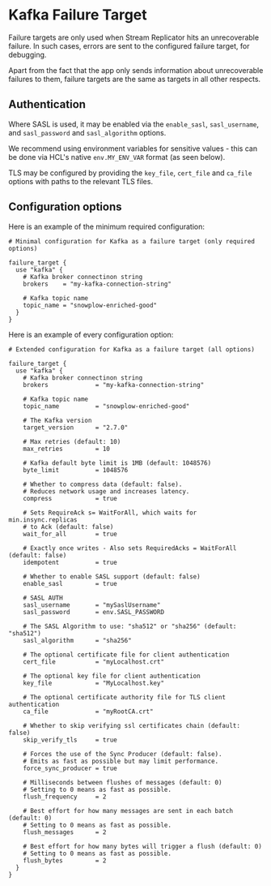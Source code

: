 # Kafka Failure Target

Failure targets are only used when Stream Replicator hits an unrecoverable failure. In such cases, errors are sent to the configured failure target, for debugging.

Apart from the fact that the app only sends information about unrecoverable failures to them, failure targets are the same as targets in all other respects.

## Authentication

Where SASL is used, it may be enabled via the `enable_sasl`, `sasl_username`, and `sasl_password` and `sasl_algorithm` options.

We recommend using environment variables for sensitive values - this can be done via HCL's native `env.MY_ENV_VAR` format (as seen below).

TLS may be configured by providing the `key_file`, `cert_file` and `ca_file` options with paths to the relevant TLS files.


## Configuration options

Here is an example of the minimum required configuration:

```hcl
# Minimal configuration for Kafka as a failure target (only required options)

failure_target {
  use "kafka" {
    # Kafka broker connectinon string
    brokers    = "my-kafka-connection-string"

    # Kafka topic name
    topic_name = "snowplow-enriched-good"
  }
}
```

Here is an example of every configuration option:

```hcl
# Extended configuration for Kafka as a failure target (all options)

failure_target {
  use "kafka" {
    # Kafka broker connectinon string
    brokers             = "my-kafka-connection-string"

    # Kafka topic name
    topic_name          = "snowplow-enriched-good"

    # The Kafka version
    target_version      = "2.7.0"

    # Max retries (default: 10)
    max_retries         = 10

    # Kafka default byte limit is 1MB (default: 1048576)
    byte_limit          = 1048576

    # Whether to compress data (default: false).
    # Reduces network usage and increases latency.
    compress            = true

    # Sets RequireAck s= WaitForAll, which waits for min.insync.replicas
    # to Ack (default: false)
    wait_for_all        = true

    # Exactly once writes - Also sets RequiredAcks = WaitForAll (default: false)
    idempotent          = true

    # Whether to enable SASL support (default: false)
    enable_sasl         = true

    # SASL AUTH
    sasl_username       = "mySaslUsername"
    sasl_password       = env.SASL_PASSWORD

    # The SASL Algorithm to use: "sha512" or "sha256" (default: "sha512")
    sasl_algorithm      = "sha256"

    # The optional certificate file for client authentication
    cert_file           = "myLocalhost.crt"

    # The optional key file for client authentication
    key_file            = "MyLocalhost.key"

    # The optional certificate authority file for TLS client authentication
    ca_file             = "myRootCA.crt"

    # Whether to skip verifying ssl certificates chain (default: false)
    skip_verify_tls     = true

    # Forces the use of the Sync Producer (default: false).
    # Emits as fast as possible but may limit performance.
    force_sync_producer = true

    # Milliseconds between flushes of messages (default: 0)
    # Setting to 0 means as fast as possible.
    flush_frequency     = 2

    # Best effort for how many messages are sent in each batch (default: 0)
    # Setting to 0 means as fast as possible.
    flush_messages      = 2

    # Best effort for how many bytes will trigger a flush (default: 0)
    # Setting to 0 means as fast as possible.
    flush_bytes         = 2
  }
}
```